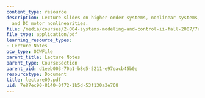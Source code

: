 ```yaml
---
content_type: resource
description: Lecture slides on higher-order systems, nonlinear systems, linearization,
  and DC motor nonlinearities.
file: /media/courses/2-004-systems-modeling-and-control-ii-fall-2007/7e87ec9081400f721b5d53f130a3e768_lecture09.pdf
file_type: application/pdf
learning_resource_types:
- Lecture Notes
ocw_type: OCWFile
parent_title: Lecture Notes
parent_type: CourseSection
parent_uid: d1eeb003-70a1-b8e5-5211-e97eacb45b0e
resourcetype: Document
title: lecture09.pdf
uid: 7e87ec90-8140-0f72-1b5d-53f130a3e768
---
```

